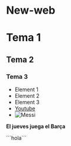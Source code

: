 # New-web
# Tema 1
## Tema 2
### Tema 3 
- Element 1
- Element 2
- Element 3
- [Youtube](https://www.youtube.com)
- ![Messi](https://encrypted-tbn2.gstatic.com/licensed-image?q=tbn:ANd9GcSpO51sGPp2TIP62MndNqX7iMn9NnT8DACRLIYyChR5WzPPoRfsjXlpmuzGKbwbgH3egz-HZn2y9BL48lub98hfeEFQ0meElMkth_tWgW8wX43VH2gd_XH0t9ZmrEr10_taCkiX9dUjpLA)


**El jueves juega el Barça**

´´´hola´´´

